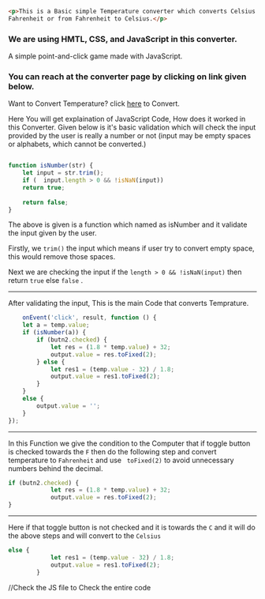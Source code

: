 ```HTML 
<p>This is a Basic simple Temperature converter which converts Celsius to
Fahrenheit or from Fahrenheit to Celsius.</p>
```
### We are using HMTL, CSS, and JavaScript in this converter.

A simple point-and-click game made with JavaScript.

### You can reach at the converter page by clicking on link given below.

Want to Convert Temperature? click [here](https://chamanbawa.github.io/converter/) to Convert.

Here You will get explaination of JavaScript Code, How does it worked in this Converter.
Given below is it's basic validation which will check the input provided by the user is really a number or not (input may be empty spaces or alphabets, which cannot be converted.)

```JavaScript

function isNumber(str) {
    let input = str.trim();
    if (  input.length > 0 && !isNaN(input))
    return true;
    
    return false;
} 
```
The above is given is a function which named as isNumber and it validate the input given by the user.

Firstly, we ``` trim() ``` the input which means if user try to convert empty space, this would remove those spaces.

Next we are checking the input if the ``` length > 0 && !isNaN(input) ``` then return ``` true ``` else ``` false ``` .


---
After validating the input, This is the main Code that converts Temprature. 
```JavaScript
    onEvent('click', result, function () {
    let a = temp.value;
    if (isNumber(a)) {
        if (butn2.checked) {
            let res = (1.8 * temp.value) + 32;
            output.value = res.toFixed(2);
        } else {
            let res1 = (temp.value - 32) / 1.8;
            output.value = res1.toFixed(2);
        }
    }
    else {
        output.value = '';
    }
});

```
---


In this Function we give the condition to the Computer that if toggle button is checked towards the ```F``` then do the following step and convert temperature to ```Fahrenheit``` and use ``` toFixed(2)``` to avoid unnecessary numbers behind the decimal.

``` JavaScript
if (butn2.checked) {
            let res = (1.8 * temp.value) + 32;
            output.value = res.toFixed(2);
}

```
---

Here if that toggle button is not checked and it is towards the ``` C ``` and it will do the above steps and will convert to the ``` Celsius ```  

``` JavaScript 
else {
            let res1 = (temp.value - 32) / 1.8;
            output.value = res1.toFixed(2);
        }
```
//Check the JS file to Check the entire code 



